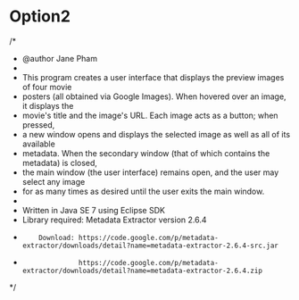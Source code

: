 Option2
=======

/* 
 * @author Jane Pham
 * 
 * This program creates a user interface that displays the preview images of four movie
 * posters (all obtained via Google Images). When hovered over an image, it displays the
 * movie's title and the image's URL. Each image acts as a button; when pressed,
 * a new window opens and displays the selected image as well as all of its available
 * metadata. When the secondary window (that of which contains the metadata) is closed,
 * the main window (the user interface) remains open, and the user may select any image
 * for as many times as desired until the user exits the main window. 
 * 
 * Written in Java SE 7 using Eclipse SDK
 * Library required: Metadata Extractor version 2.6.4
 * 		   Download: https://code.google.com/p/metadata-extractor/downloads/detail?name=metadata-extractor-2.6.4-src.jar
 * 		   		 	 https://code.google.com/p/metadata-extractor/downloads/detail?name=metadata-extractor-2.6.4.zip
*/
